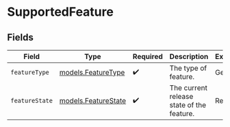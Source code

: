 # SupportedFeature


## Fields

| Field                                            | Type                                             | Required                                         | Description                                      | Example                                          |
| ------------------------------------------------ | ------------------------------------------------ | ------------------------------------------------ | ------------------------------------------------ | ------------------------------------------------ |
| `featureType`                                    | [models.FeatureType](../models/featuretype.md)   | :heavy_check_mark:                               | The type of feature.                             | Get                                              |
| `featureState`                                   | [models.FeatureState](../models/featurestate.md) | :heavy_check_mark:                               | The current release state of the feature.        | Release                                          |